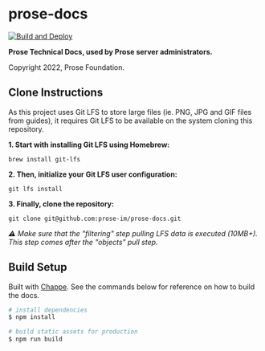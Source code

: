 # prose-docs

[![Build and Deploy](https://github.com/prose-im/prose-docs/workflows/Build%20and%20Deploy/badge.svg?branch=production)](https://github.com/prose-im/prose-docs/actions/workflows/deploy.yml)

**Prose Technical Docs, used by Prose server administrators.**

Copyright 2022, Prose Foundation.

## Clone Instructions

As this project uses Git LFS to store large files (ie. PNG, JPG and GIF files from guides), it requires Git LFS to be available on the system cloning this repository.

**1. Start with installing Git LFS using Homebrew:**

`brew install git-lfs`

**2. Then, initialize your Git LFS user configuration:**

`git lfs install`

**3. Finally, clone the repository:**

`git clone git@github.com:prose-im/prose-docs.git`

_⚠️ Make sure that the "filtering" step pulling LFS data is executed (10MB+). This step comes after the "objects" pull step._

## Build Setup

Built with [Chappe](https://github.com/crisp-oss/chappe). See the commands below for reference on how to build the docs.

```bash
# install dependencies
$ npm install

# build static assets for production
$ npm run build
```
